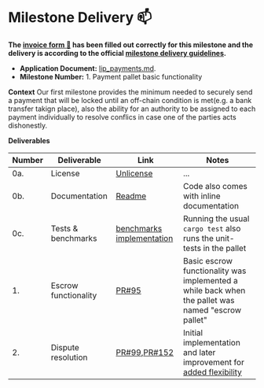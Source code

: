# Milestone Delivery :mailbox:

**The [invoice form :pencil:](https://docs.google.com/forms/d/e/1FAIpQLSfmNYaoCgrxyhzgoKQ0ynQvnNRoTmgApz9NrMp-hd8mhIiO0A/viewform) has been filled out correctly for this milestone and the delivery is according to the official [milestone delivery guidelines](https://github.com/w3f/Grants-Program/blob/master/docs/milestone-deliverables-guidelines.md).**

- **Application Document:** [lip_payments.md](https://github.com/w3f/Grants-Program/blob/master/applications/lip_payments.md).
- **Milestone Number:** 1. Payment pallet basic functionality

**Context**
Our first milestone provides the minimum needed to securely send a payment that will be locked until an off-chain condition is met(e.g. a bank transfer takign place), also the ability for an authority to be assigned to each payment individually to resolve conflics in case one of the parties acts dishonestly.

**Deliverables**

| Number | Deliverable          | Link                            | Notes                                                                                             |
| ------ | -------------------- | ------------------------------- | ------------------------------------------------------------------------------------------------- |
| 0a.    | License              | [Unlicense][0a]                 | ...                                                                                               |
| 0b.    | Documentation        | [Readme][0b]                    | Code also comes with inline documentation                                                         |
| 0c.    | Tests & benchmarks   | [benchmarks implementation][0c] | Running the usual `cargo test` also runs the unit-tests in the pallet                             |
| 1.     | Escrow functionality | [PR#95][1]                      | Basic escrow functionality was implemented a while back when the pallet was named "escrow pallet" |
| 2.     | Dispute resolution   | [PR#99][2a],[PR#152][2b]        | Initial implementation and later improvement for [added flexibility][2c]                          |

[0a]: https://github.com/virto-network/virto-node/blob/master/LICENSE
[0b]: https://github.com/virto-network/virto-node/blob/master/pallets/payment/README.md
[0c]: https://github.com/virto-network/virto-node/commit/73c2af347d320b5abd9e377867106d16314b1472
[1]: https://github.com/virto-network/virto-node/pull/95
[2a]: https://github.com/virto-network/virto-node/pull/99
[2b]: https://github.com/virto-network/virto-node/pull/152
[2c]: https://github.com/virto-network/virto-node/issues/143
